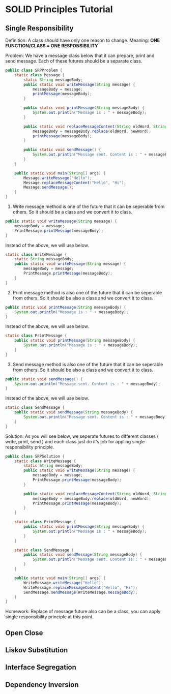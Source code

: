 # SOLID Principles Tutorial

## Single Responsibility
Definition: A class should have only one reason to change.
Meaning: **ONE FUNCTION/CLASS = ONE RESPONSIBILITY**

Problem: We have a message class below that it can prepare, print and send message. Each of these futures should be a separate class. 

```java
public class SRPProblem {
    static class Message {
        static String messageBody;
        public static void writeMessage(String message) {
            messageBody = message;
            printMessage(messageBody);
        }

        public static void printMessage(String messageBody) {
            System.out.println("Message is : " + messageBody);
        }

        public static void replaceMessageContent(String oldWord, String newWord) {
            messageBody = messageBody.replace(oldWord, newWord);
            printMessage(messageBody);
        }

        public static void sendMessage() {
            System.out.println("Message sent. Content is : " + messageBody);
        }
    }

    public static void main(String[] args) {
        Message.writeMessage("Hello");
        Message.replaceMessageContent("Hello", "Hi");
        Message.sendMessage();
    }
}
```
1. Write message method is one of the future that it can be seperable from others. So it should be a class and we convert it to class.

```java
public static void writeMessage(String message) {
	messageBody = message;
	PrintMessage.printMessage(messageBody);
}
```
Instead of the above, we will use below.
```java
static class WriteMessage {
	static String messageBody;
	public static void writeMessage(String message) {
		messageBody = message;
		PrintMessage.printMessage(messageBody);
	}
}
```
2. Print message method is also one of the future that it can be seperable from others. So it should be also a class and we convert it to class.

```java
public static void printMessage(String messageBody) {
	System.out.println("Message is : " + messageBody);
}
```
Instead of the above, we will use below.
```java
static class PrintMessage {
	public static void printMessage(String messageBody) {
		System.out.println("Message is : " + messageBody);
	}
}
```
3. Send message method is also one of the future that it can be seperable from others. So it should be also a class and we convert it to class.

```java
public static void sendMessage() {
	System.out.println("Message sent. Content is : " + messageBody);
}
```
Instead of the above, we will use below.
```java
static class SendMessage {
	public static void sendMessage(String messageBody) {
		System.out.println("Message sent. Content is : " + messageBody);
	}
}

```

Solution: As you will see below, we seperate futures to different classes ( write, print, send ) and each class just do it's job for appling single responsibility principle.
```java
public class SRPSolution {
    static class WriteMessage {
        static String messageBody;
        public static void writeMessage(String message) {
            messageBody = message;
            PrintMessage.printMessage(messageBody);
        }

        public static void replaceMessageContent(String oldWord, String newWord) {
            messageBody = messageBody.replace(oldWord, newWord);
            PrintMessage.printMessage(messageBody);
        }
    }

    static class PrintMessage {
        public static void printMessage(String messageBody) {
            System.out.println("Message is : " + messageBody);
        }
    }

    static class SendMessage {
        public static void sendMessage(String messageBody) {
            System.out.println("Message sent. Content is : " + messageBody);
        }
    }

    public static void main(String[] args) {
        WriteMessage.writeMessage("Hello");
        WriteMessage.replaceMessageContent("Hello", "Hi");
        SendMessage.sendMessage(WriteMessage.messageBody);
    }
}
```
Homework: Replace of message future also can be a class, you can apply single responsibility principle at this point.

## Open Close
## Liskov Substitution
## Interface Segregation
## Dependency Inversion
